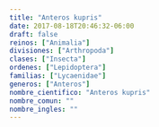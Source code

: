 ```yaml
---
title: "Anteros kupris"
date: 2017-08-18T20:46:32-06:00
draft: false
reinos: ["Animalia"]
divisiones: ["Arthropoda"]
clases: ["Insecta"]
ordenes: ["Lepidoptera"]
familias: ["Lycaenidae"]
generos: ["Anteros"]
nombre_cientifico: "Anteros kupris"
nombre_comun: ""
nombre_ingles: ""
---
```


